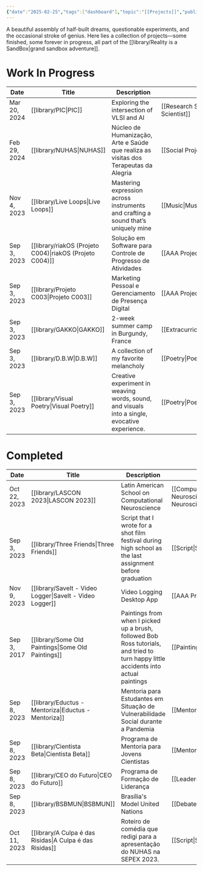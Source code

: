 ```yaml
---
{"date":"2025-02-25","tags":["dashboard"],"topic":"[[Projects]]","publish":true,"PassFrontmatter":true}
---
```


A beautiful assembly of half-built dreams, questionable experiments, and the occasional stroke of genius. Here lies a collection of projects—some finished, some forever in progress, all part of the [[library/Reality is a SandBox\|grand sandbox adventure]].
# Work In Progress
| Date         | Title                                                       | Description                                                                                   | Topic                                      |
| ------------ | ----------------------------------------------------------- | --------------------------------------------------------------------------------------------- | ------------------------------------------ |
| Mar 20, 2024 | [[library/PIC\|PIC]]                                     | Exploring the intersection of VLSI and AI                                                     | [[Research Scientist\|Research Scientist]] |
| Feb 29, 2024 | [[library/NUHAS\|NUHAS]]                                 | Núcleo de Humanização, Arte e Saúde que realiza as visitas dos Terapeutas da Alegria          | [[Social Project\|Social Project]]         |
| Nov 4, 2023  | [[library/Live Loops\|Live Loops]]                       | Mastering expression across instruments and crafting a sound that’s uniquely mine             | [[Music\|Music]]                           |
| Sep 3, 2023  | [[library/riakOS (Projeto C004)\|riakOS (Projeto C004)]] | Solução em Software para Controle de Progresso de Atividades                                  | [[AAA Project\|AAA Project]]               |
| Sep 3, 2023  | [[library/Projeto C003\|Projeto C003]]                   | Marketing Pessoal e Gerenciamento de Presença Digital                                         | [[AAA Project\|AAA Project]]               |
| Sep 3, 2023  | [[library/GAKKO\|GAKKO]]                                 | 2-week summer camp in Burgundy, France                                                        | [[Extracurricular\|Extracurricular]]       |
| Sep 3, 2023  | [[library/D.B.W\|D.B.W]]                                 | A collection of my favorite melancholy                                                        | [[Poetry\|Poetry]]                         |
| Sep 3, 2023  | [[library/Visual Poetry\|Visual Poetry]]                 | Creative experiment in weaving words, sound, and visuals into a single, evocative experience. | [[Poetry\|Poetry]]                         |


# Completed
| Date         | Title                                                       | Description                                                                                                                          | Topic                                                      |
| ------------ | ----------------------------------------------------------- | ------------------------------------------------------------------------------------------------------------------------------------ | ---------------------------------------------------------- |
| Oct 22, 2023 | [[library/LASCON 2023\|LASCON 2023]]                     | Latin American School on Computational Neuroscience                                                                                  | [[Computational Neuroscience\|Computational Neuroscience]] |
| Sep 3, 2023  | [[library/Three Friends\|Three Friends]]                 | Script that I wrote for a shot film festival during high school as the last assignment before graduation                             | [[Script\|Script]]                                         |
| Nov 9, 2023  | [[library/SaveIt - Video Logger\|SaveIt - Video Logger]] | Video Logging Desktop App                                                                                                            | [[AAA Project\|AAA Project]]                               |
| Sep 3, 2017  | [[library/Some Old Paintings\|Some Old Paintings]]       | Paintings from when I picked up a brush, followed Bob Ross tutorials, and tried to turn happy little accidents into actual paintings | [[Painting\|Painting]]                                     |
| Sep 8, 2023  | [[library/Eductus - Mentoriza\|Eductus - Mentoriza]]     | Mentoria para Estudantes em Situação de Vulnerabilidade Social durante a Pandemia                                                    | [[Mentorship\|Mentorship]]                                 |
| Sep 8, 2023  | [[library/Cientista Beta\|Cientista Beta]]               | Programa de Mentoria para Jovens Cientistas                                                                                          | [[Mentorship\|Mentorship]]                                 |
| Sep 8, 2023  | [[library/CEO do Futuro\|CEO do Futuro]]                 | Programa de Formação de Liderança                                                                                                    | [[Leadership\|Leadership]]                                 |
| Sep 8, 2023  | [[library/BSBMUN\|BSBMUN]]                               | Brasília's Model United Nations                                                                                                      | [[Debate\|Debate]]                                         |
| Oct 11, 2023 | [[library/A Culpa é das Risidas\|A Culpa é das Risidas]] | Roteiro de comédia que redigi para a apresentação do NUHAS na SEPEX 2023.                                                            | [[Script\|Script]]                                         |

